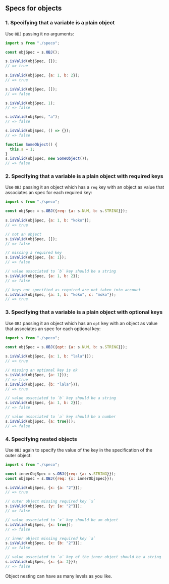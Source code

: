 ## Specs for objects

### 1. Specifying that a variable is a plain object

Use `OBJ` passing it no arguments:

```js
import s from "./speco";

const objSpec = s.OBJ();

s.isValid(objSpec, {});
// => true
    
s.isValid(objSpec, {a: 1, b: 2});
// => true

s.isValid(objSpec, []);
// => false

s.isValid(objSpec, 1);
// => false

s.isValid(objSpec, "a");
// => false

s.isValid(objSpec, () => {});
// => false

function SomeObject() {
  this.a = 1;
}
s.isValid(objSpec, new SomeObject());
// => false
```

### 2. Specifying that a variable is a plain object with required keys

Use `OBJ` passing it an object which has a `req` key with an object as value that associates an spec for each required key:

```js
import s from "./speco";

const objSpec = s.OBJ({req: {a: s.NUM, b: s.STRING}});
    
s.isValid(objSpec, {a: 1, b: "koko"});
// => true

// not an object
s.isValid(objSpec, []);
// => false

// missing a required key
s.isValid(objSpec, {a: 1}); 
// => false

// value associated to `b` key should be a string
s.isValid(objSpec, {a: 1, b: 2}); 
// => false

// keys not specified as required are not taken into account
s.isValid(objSpec, {a: 1, b: "koko", c: "moko"}); 
// => true
```

### 3. Specifying that a variable is a plain object with optional keys

Use `OBJ` passing it an object which has an `opt` key with an object as value that associates an spec for each optional key:

```js
import s from "./speco";

const objSpec = s.OBJ({opt: {a: s.NUM, b: s.STRING}});
    
s.isValid(objSpec, {a: 1, b: "lala"}));
// => true

// missing an optional key is ok
s.isValid(objSpec, {a: 1}));
// => true
s.isValid(objSpec, {b: "lala"}));
// => true

// value associated to `b` key should be a string
s.isValid(objSpec, {a: 1, b: 2}));
// => false

// value associated to `a` key should be a number
s.isValid(objSpec, {a: true}));
// => false
```

### 4. Specifying nested objects

Use `OBJ` again to specify the value of the key in the specification of the outer object:


```js
import s from "./speco";

const innerObjSpec = s.OBJ({req: {a: s.STRING}});
const objSpec = s.OBJ({req: {x: innerObjSpec}});

s.isValid(objSpec, {x: {a: "2"}});
// => true

// outer object missing required key `x`
s.isValid(objSpec, {y: {a: "2"}});
// => false

// value associated to `x` key should be an object
s.isValid(objSpec, {x: true});
// => false

// inner object missing required key `a`
s.isValid(objSpec, {x: {b: "2"}});
// => false

// value associated to `a` key of the inner object should be a string
s.isValid(objSpec, {x: {a: 2}});
// => false
```

Object nesting can have as many levels as you like.
    
